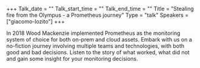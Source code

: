 +++
Talk_date = ""
Talk_start_time = ""
Talk_end_time = ""
Title = "Stealing fire from the Olympus - a Prometheus journey"
Type = "talk"
Speakers = ["giacomo-lozito"]
+++

In 2018 Wood Mackenzie implemented Prometheus as the monitoring system of choice for both on-prem and cloud assets. Embark with us on a no-fiction journey involving multiple teams and technologies, with both good and bad decisions. Listen to the story of what worked, what did not and gain some insight for your monitoring decisions.
